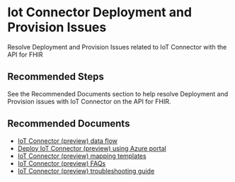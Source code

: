 <properties
  pagetitle="Iot Connector Deployment and Provision Issues"
  service=""
  resource=""
  ms.author="johnnyc"
  selfhelptype="Generic"
  supporttopicids="32742777"
  productpesids="16674"
  cloudEnvironments="public, fairfax, usnat, ussec"
  articleid="88cd97a1-a3f7-437e-b6b6-f5cfa355f017"
  ownershipid="API_FHIR_Health_Eng" />
# Iot Connector Deployment and Provision Issues

Resolve Deployment and Provision Issues related to IoT Connector with the API for FHIR

## **Recommended Steps**

See the Recommended Documents section to help resolve Deployment and Provision issues with IoT Connector on the API for FHIR.

## **Recommended Documents**

* [IoT Connector (preview) data flow](https://docs.microsoft.com/azure/healthcare-apis/iot-data-flow)
* [Deploy IoT Connector (preview) using Azure portal](https://docs.microsoft.com/azure/healthcare-apis/iot-fhir-portal-quickstart)
* [IoT Connector (preview) mapping templates](https://docs.microsoft.com/azure/healthcare-apis/iot-mapping-templates)
* [IoT Connector (preview) FAQs](https://docs.microsoft.com/azure/healthcare-apis/fhir-faq#iot-connector-preview)
* [IoT Connector (preview) troubleshooting guide](https://docs.microsoft.com/azure/healthcare-apis/iot-troubleshoot-guide)
